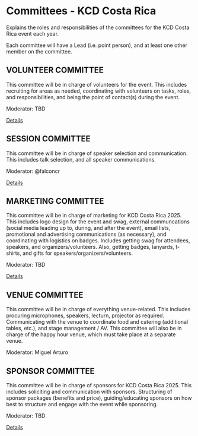 # Committees - KCD Costa Rica
Explains the roles and responsibilities of the committees for the KCD Costa Rica event each year.

Each committee will have a Lead (i.e. point person), and at least one other member on the committee.

## VOLUNTEER COMMITTEE
This committee will be in charge of volunteers for the event. This includes recruiting for areas as needed, coordinating with volunteers on tasks, roles, and responsibilities, and being the point of contact(s) during the event.

Moderator: TBD

[Details](https://github.com/cloudnativecostarica/committees/blob/main/volunteer-committee.md)

## SESSION COMMITTEE
This committee will be in charge of speaker selection and communication. This includes talk selection, and all speaker communications.

Moderator: @falconcr

[Details](https://github.com/cloudnativecostarica/committees/blob/main/session-committee.md)


## MARKETING COMMITTEE
This committee will be in charge of marketing for KCD Costa Rica 2025. This includes logo design for the event and swag, external communcations (social media leading up to, during, and after the event), email lists, promotional and advertising communications (as necessary), and coordinating with logistics on badges. Includes getting swag for attendees, speakers, and organizers/volunteers. Also, getting badges, lanyards, t-shirts, and gifts for speakers/organizers/volunteers.

Moderator: TBD

[Details](https://github.com/cloudnativecostarica/committees/blob/main/maketing-committee.md)


## VENUE COMMITTEE
This committee will be in charge of everything venue-related. This includes procuring microphones, speakers, lecturn, projector as required. Communicating with the venue to coordinate food and catering (additional tables, etc.), and stage management / AV. This committee will also be in charge of the happy hour venue, which must take place at a separate venue.

Moderator: Miguel Arturo


## SPONSOR COMMITTEE
This committee will be in charge of sponsors for KCD Costa Rica 2025. This includes soliciting and communication with sponsors. Structuring of sponsor packages (benefits and price), guiding/educating sponsors on how best to structure and engage with the event while sponsoring.

Moderator: TBD

[Details](https://github.com/cloudnativecostarica/committees/blob/main/sponsor-committee.md)


